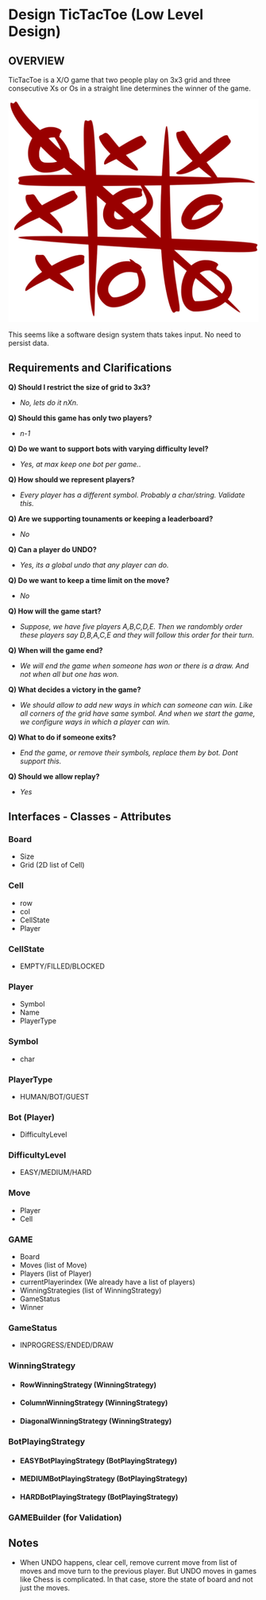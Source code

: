 # Design TicTacToe (Low Level Design)

## **OVERVIEW**

TicTacToe is a X/O game that two people play on 3x3 grid and three consecutive Xs or Os in a straight line determines the winner of the game. 

![Image](./tic_tac_toe.jpg "RED")

This seems like a software design system thats takes input. No need to persist data.

## Requirements and Clarifications

**Q) Should I restrict the size of grid to 3x3?**

- _No, lets do it nXn._

**Q) Should this game has only two players?**

- _n-1_

**Q) Do we want to support bots with varying difficulty level?**

- _Yes, at max keep one bot per game._.

**Q) How should we represent players?**

- _Every player has a different symbol. Probably a char/string. Validate this._

**Q) Are we supporting tounaments or keeping a leaderboard?**

- _No_

**Q) Can a player do UNDO?**

- _Yes, its a global undo that any player can do._

**Q) Do we want to keep a time limit on the move?**

- _No_

**Q) How will the game start?**

- _Suppose, we have five players A,B,C,D,E. Then we randombly order these players say D,B,A,C,E and they will follow this order for their turn._

**Q) When will the game end?**

- _We will end the game when someone has won or there is a draw. And not when all but one has won._

**Q) What decides a victory in the game?**

- _We should allow to add new ways in which can someone can win. Like all corners of the grid have same symbol. And when we start the game, we configure ways in which a player can win._

**Q) What to do if someone exits?**

- _End the game, or remove their symbols, replace them by bot. Dont support this._

**Q) Should we allow replay?**

- _Yes_

## Interfaces - Classes - Attributes 

### Board
- Size
- Grid (2D list of Cell)

### Cell
- row
- col
- CellState
- Player

### CellState
- EMPTY/FILLED/BLOCKED

### Player
- Symbol
- Name
- PlayerType

### Symbol
- char

### PlayerType
- HUMAN/BOT/GUEST
 
### Bot (Player)
- DifficultyLevel

### DifficultyLevel
- EASY/MEDIUM/HARD

### Move
- Player
- Cell

### GAME
- Board
- Moves (list of Move)
- Players (list of Player)
- currentPlayerindex (We already have a list of players)
- WinningStrategies (list of WinningStrategy)
- GameStatus 
- Winner

### GameStatus
- INPROGRESS/ENDED/DRAW

### WinningStrategy

- #### RowWinningStrategy (WinningStrategy)
- #### ColumnWinningStrategy (WinningStrategy)
- #### DiagonalWinningStrategy (WinningStrategy)

### BotPlayingStrategy

- #### EASYBotPlayingStrategy (BotPlayingStrategy)
- #### MEDIUMBotPlayingStrategy (BotPlayingStrategy)
- #### HARDBotPlayingStrategy (BotPlayingStrategy)

### GAMEBuilder (for Validation)

## Notes

- When UNDO happens, clear cell, remove current move from list of moves and move turn to the previous player. But UNDO moves in games like Chess is complicated. In that case, store the state of board and not just the moves.

